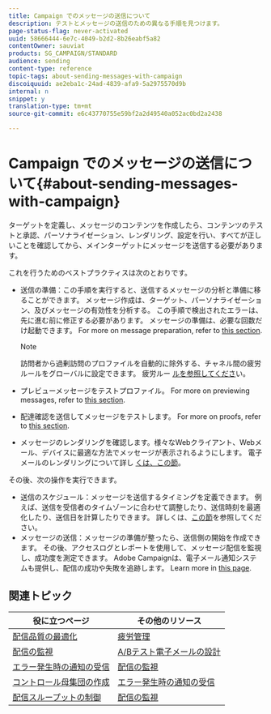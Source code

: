 ```yaml
---
title: Campaign でのメッセージの送信について
description: テストとメッセージの送信のための異なる手順を見つけます。
page-status-flag: never-activated
uuid: 58666444-6e7c-4049-b2d2-8b26eabf5a82
contentOwner: sauviat
products: SG_CAMPAIGN/STANDARD
audience: sending
content-type: reference
topic-tags: about-sending-messages-with-campaign
discoiquuid: ae2eba1c-24ad-4839-afa9-5a2975570d9b
internal: n
snippet: y
translation-type: tm+mt
source-git-commit: e6c43770755e59bf2a2d49540a052ac0bd2a2438

---
```



# Campaign でのメッセージの送信について{#about-sending-messages-with-campaign}

ターゲットを定義し、メッセージのコンテンツを作成したら、コンテンツのテストと承認、パーソナライゼーション、レンダリング、設定を行い、すべてが正しいことを確認してから、メインターゲットにメッセージを送信する必要があります。

これを行うためのベストプラクティスは次のとおりです。

* 送信の準備：この手順を実行すると、送信するメッセージの分析と準備に移ることができます。 メッセージ作成は、ターゲット、パーソナライゼーション、及びメッセージの有効性を分析する。 この手順で検出されたエラーは、先に進む前に修正する必要があります。 メッセージの準備は、必要な回数だけ起動できます。 For more on message preparation, refer to [this section](../../sending/using/preparing-the-send.md).

   >[!NOTE]
   >
   >訪問者から過剰訪問のプロファイルを自動的に除外する、チャネル間の疲労ルールをグローバルに設定できます。 疲労ルー [ルを参照してくださ](../../sending/using/fatigue-rules.md)い。

* プレビューメッセージをテストプロファイル。 For more on previewing messages, refer to [this section](../../sending/using/previewing-messages.md).
* 配達確認を送信してメッセージをテストします。 For more on proofs, refer to [this  section](../../sending/using/sending-proofs.md).
* メッセージのレンダリングを確認します。様々なWebクライアント、Webメール、デバイスに最適な方法でメッセージが表示されるようにします。 電子メールのレンダリングについて詳し [くは、この節](../../sending/using/email-rendering.md)。

その後、次の操作を実行できます。

* 送信のスケジュール：メッセージを送信するタイミングを定義できます。 例えば、送信を受信者のタイムゾーンに合わせて調整したり、送信時刻を最適化したり、送信日を計算したりできます。 詳しくは、[この節](../../sending/using/about-scheduling-messages.md)を参照してください。
* メッセージの送信：メッセージの準備が整ったら、送信側の開始を作成できます。 その後、アクセスログとレポートを使用して、メッセージ配信を監視し、成功度を測定できます。 Adobe Campaignは、電子メール通知システムも提供し、配信の成功や失敗を追跡します。 Learn more in [this page](../../sending/using/confirming-the-send.md).

## 関連トピック

| 役に立つページ | その他のリソース |
|---|---|
| [配信品質の最適化](../../sending/using/about-deliverability.md) | [疲労管理](../../sending/using/fatigue-rules.md) |
| [配信の監視](../../audiences/using/creating-profiles.md) | [A/Bテスト電子メールの設計](../../channels/using/designing-an-a-b-test-email.md) |
| [エラー発生時の通知の受信](../../sending/using/receiving-alerts-when-failures-happen.md) | [配信の監視](../../sending/using/monitoring-a-delivery.md) |
| [コントロール母集団の作成](../../automating/using/workflow-control-group.md) | [エラー発生時の通知の受信](../../sending/using/receiving-alerts-when-failures-happen.md) |
| [配信スループットの制御](../../reporting/using/delivery-throughput.md) | [配信の監視](../../sending/using/monitoring-a-delivery.md) |